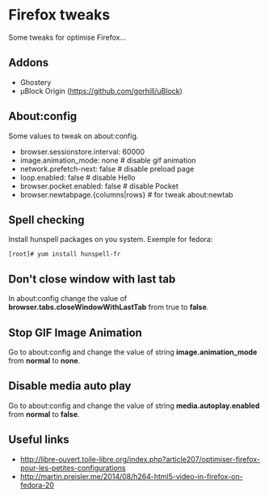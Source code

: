 Firefox tweaks
==============

Some tweaks for optimise Firefox...

Addons
------

* Ghostery
* µBlock Origin (https://github.com/gorhill/uBlock)

About:config
------------

Some values to tweak on about:config.

* browser.sessionstore.interval: 60000
* image.animation_mode: none        # disable gif animation
* network.prefetch-next: false      # disable preload page
* loop.enabled: false               # disable Hello
* browser.pocket.enabled: false     # disable Pocket
* browser.newtabpage.{columns|rows} # for tweak about:newtab

Spell checking
--------------

Install hunspell packages on you system.
Exemple for fedora:

    [root]# yum install hunspell-fr


Don't close window with last tab
--------------------------------

In about:config change the value of  **browser.tabs.closeWindowWithLastTab** from true to **false**.

Stop GIF Image Animation
------------------------

Go to about:config and change the value of string **image.animation_mode** from **normal** to **none**.

Disable media auto play
-----------------------

Go to about:config and change the value of string **media.autoplay.enabled** from **normal** to **false**.



Useful links
------------

* http://libre-ouvert.toile-libre.org/index.php?article207/optimiser-firefox-pour-les-petites-configurations
* http://martin.preisler.me/2014/08/h264-html5-video-in-firefox-on-fedora-20
